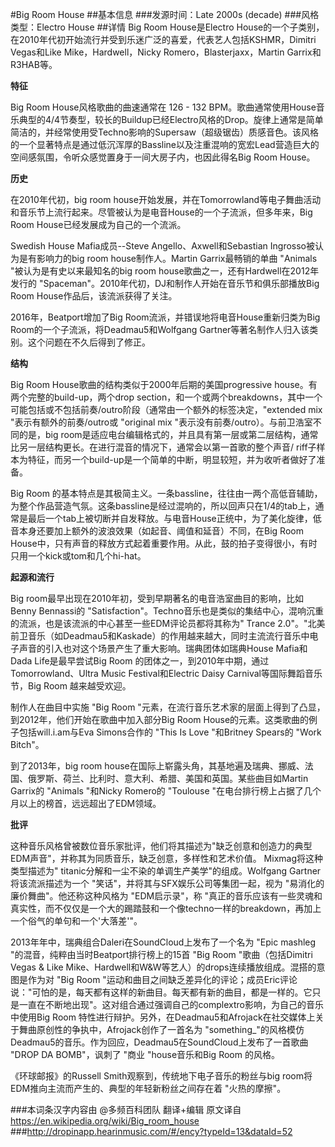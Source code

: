 #Big Room House
##基本信息
###发源时间：Late 2000s (decade)
###风格类型：Electro House
##详情
Big Room House是Electro House的一个子类别，在2010年代初开始流行并受到乐迷广泛的喜爱，代表艺人包括KSHMR，Dimitri
Vegas和Like Mike，Hardwell，Nicky Romero，Blasterjaxx，Martin Garrix和R3HAB等。



**特征**

Big Room House风格歌曲的曲速通常在 126 - 132
BPM。歌曲通常使用House音乐典型的4/4节奏型，较长的Buildup已经Electro风格的Drop。旋律上通常是简单简洁的，并经常使用受Techno影响的Supersaw（超级锯齿）质感音色。该风格的一个显著特点是通过低沉浑厚的Bassline以及注重混响的宽宏Lead营造巨大的空间感氛围，令听众感觉置身于一间大房子内，也因此得名Big
Room House。



**历史**

在2010年代初，big room
house开始发展，并在Tomorrowland等电子舞曲活动和音乐节上流行起来。尽管被认为是电音House的一个子流派，但多年来，Big Room
House已经发展成为自己的一个流派。



Swedish House Mafia成员--Steve Angello、Axwell和Sebastian Ingrosso被认为是有影响力的big
room house制作人。Martin Garrix最畅销的单曲 "Animals "被认为是有史以来最知名的big room
house歌曲之一，还有Hardwell在2012年发行的 "Spaceman"。2010年代初，DJ和制作人开始在音乐节和俱乐部播放Big Room
House作品后，该流派获得了关注。



2016年，Beatport增加了Big Room流派，并错误地将电音House重新归类为Big Room的一个子流派，将Deadmau5和Wolfgang
Gartner等著名制作人归入该类别。这个问题在不久后得到了修正。



**结构**

Big Room House歌曲的结构类似于2000年后期的美国progressive house。有两个完整的build-up，两个drop
section，和一个或两个breakdowns，其中一个可能包括或不包括前奏/outro阶段（通常由一个额外的标签决定，"extended mix
"表示有额外的前奏/outro或 "original mix "表示没有前奏/outro）。与前卫浩室不同的是，big
room是适应电台编辑格式的，并且具有第一层或第二层结构，通常比另一层结构更长。在进行混音的情况下，通常会以第一首歌的整个声音/
riff子样本为特征，而另一个build-up是一个简单的中断，明显较短，并为收听者做好了准备。



Big Room
的基本特点是其极简主义。一条bassline，往往由一两个高低音辅助，为整个作品营造气氛。这条bassline是经过混响的，所以回声只在1/4的tab上，通常是最后一个tab上被切断并自发释放。与电音House正统中，为了美化旋律，低音本身还要加上额外的波浪效果（如起音、阈值和延音）不同，在Big
Room House中，只有声音的释放方式起着重要作用。从此，鼓的拍子变得很小，有时只用一个kick或tom和几个hi-hat。



**起源和流行**

Big room最早出现在2010年初，受到早期著名的电音浩室曲目的影响，比如Benny Bennassi的
"Satisfaction"。Techno音乐也是类似的集结中心，混响沉重的流派，也是该流派的中心甚至一些EDM评论员都将其称为" Trance
2.0"。"北美前卫音乐（如Deadmau5和Kaskade）的作用越来越大，同时主流流行音乐中电子声音的引入也对这个场景产生了重大影响。瑞典团体如瑞典House
Mafia和Dada Life是最早尝试Big Room 的团体之一，到2010年中期，通过Tomorrowland、Ultra Music
Festival和Electric Daisy Carnival等国际舞蹈音乐节，Big Room 越来越受欢迎。



制作人在曲目中实施 "Big Room "元素，在流行音乐艺术家的层面上得到了凸显，到2012年，他们开始在歌曲中加入部分Big Room
House的元素。这类歌曲的例子包括will.i.am与Eva Simons合作的 "This Is Love "和Britney Spears的
"Work Bitch"。



到了2013年，big room
house在国际上崭露头角，其基地遍及瑞典、挪威、法国、俄罗斯、荷兰、比利时、意大利、希腊、美国和英国。某些曲目如Martin Garrix的
"Animals "和Nicky Romero的 "Toulouse "在电台排行榜上占据了几个月以上的榜首，远远超出了EDM领域。



**批评**

这种音乐风格曾被数位音乐家批评，他们将其描述为"缺乏创意和创造力的典型EDM声音"，并称其为同质音乐，缺乏创意，多样性和艺术价值。
Mixmag将这种类型描述为" titanic分解和一尘不染的单调生产美学"的组成。Wolfgang Gartner将该流派描述为一个
"笑话"，并将其与SFX娱乐公司等集团一起，视为 "易消化的廉价舞曲"。他还称这种风格为 "EDM启示录"，称
"真正的音乐应该有一些灵魂和真实性，而不仅仅是一个大的踢踏鼓和一个像techno一样的breakdown，再加上一个俗气的单句和一个'大落差'"。



2013年年中，瑞典组合Daleri在SoundCloud上发布了一个名为 "Epic mashleg "的混音，纯粹由当时Beatport排行榜上的15首
"Big Room "歌曲（包括Dimitri Vegas & Like
Mike、Hardwell和W&W等艺人）的drops连续播放组成。混搭的意图是作为对 "Big Room
"运动和曲目之间缺乏差异化的评论；成员Eric评论说："可怕的是，每天都有这样的新曲目。每天都有新的曲目，都是一样的。它只是一直在不断地出现"。这对组合通过强调自己的complextro影响，为自己的音乐中使用Big
Room 特性进行辩护。另外，在Deadmau5和Afrojack在社交媒体上关于舞曲原创性的争执中，Afrojack创作了一首名为
"something_"的风格模仿Deadmau5的音乐。作为回应，Deadmau5在SoundCloud上发布了一首歌曲 "DROP DA
BOMB"，讽刺了 "商业 "house音乐和Big Room 的风格。



《环球邮报》的Russell Smith观察到，传统地下电子音乐的粉丝与big room将EDM推向主流而产生的、典型的年轻新粉丝之间存在着
"火热的摩擦"。

###本词条汉字内容由 @多频百科团队 翻译+编辑
原文译自  https://en.wikipedia.org/wiki/Big_room_house
###http://dropinapp.hearinmusic.com/#/ency?typeId=13&dataId=52
